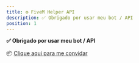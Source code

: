 ```yaml
---
title: ⚙️ FiveM Helper API
description: ✅ Obrigado por usar meu bot / API
position: 1
---
```


**✅ Obrigado por usar meu bot / API**

📦 [Clique aqui para me convidar](https://discord.com/oauth2/authorize?client_id=1208435537761796196)